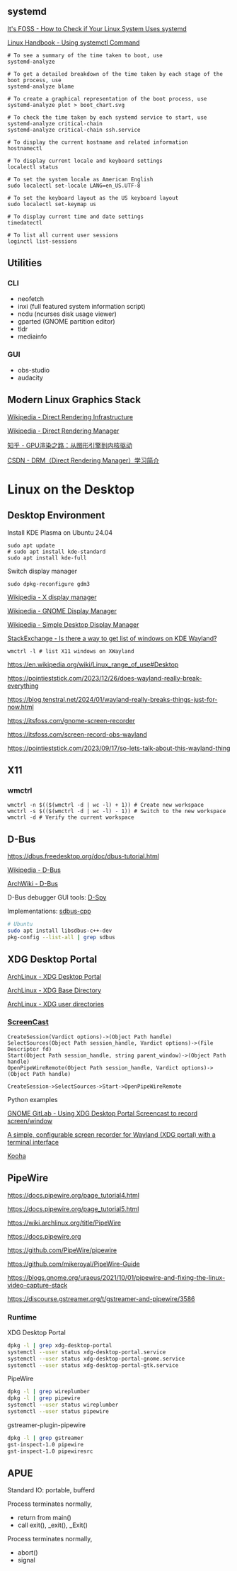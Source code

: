 systemd
-------

[It's FOSS - How to Check if Your Linux System Uses systemd](https://itsfoss.com/check-if-systemd)

[Linux Handbook - Using systemctl Command](https://linuxhandbook.com/systemctl-commands)

```Sh
# To see a summary of the time taken to boot, use
systemd-analyze

# To get a detailed breakdown of the time taken by each stage of the boot process, use
systemd-analyze blame

# To create a graphical representation of the boot process, use
systemd-analyze plot > boot_chart.svg

# To check the time taken by each systemd service to start, use
systemd-analyze critical-chain
systemd-analyze critical-chain ssh.service

# To display the current hostname and related information
hostnamectl

# To display current locale and keyboard settings
localectl status

# To set the system locale as American English
sudo localectl set-locale LANG=en_US.UTF-8

# To set the keyboard layout as the US keyboard layout
sudo localectl set-keymap us

# To display current time and date settings
timedatectl

# To list all current user sessions
loginctl list-sessions

```

Utilities
---------

### CLI

- neofetch
- inxi (full featured system information script)
- ncdu (ncurses disk usage viewer)
- gparted (GNOME partition editor)
- tldr
- mediainfo

### GUI

- obs-studio
- audacity


Modern Linux Graphics Stack 
---------------------------

[Wikipedia - Direct Rendering Infrastructure](https://en.wikipedia.org/wiki/Direct_Rendering_Infrastructure)

[Wikipedia - Direct Rendering Manager](https://en.wikipedia.org/wiki/Direct_Rendering_Manager)

[知乎 - GPU渲染之路：从图形引擎到内核驱动](https://zhuanlan.zhihu.com/p/649971173)

[CSDN - DRM（Direct Rendering Manager）学习简介](https://blog.csdn.net/hexiaolong2009/article/details/83720940)



Linux on the Desktop
====================


Desktop Environment
-------------------

Install KDE Plasma on Ubuntu 24.04

``` Sh
sudo apt update
# sudo apt install kde-standard
sudo apt install kde-full
```

Switch display manager

``` Sh
sudo dpkg-reconfigure gdm3
```

[Wikipedia - X display manager](https://en.wikipedia.org/wiki/X_display_manager)

[Wikipedia - GNOME Display Manager](https://en.wikipedia.org/wiki/GNOME_Display_Manager)

[Wikipedia - Simple Desktop Display Manager](https://en.wikipedia.org/wiki/Simple_Desktop_Display_Manager)


[StackExchange - Is there a way to get list of windows on KDE Wayland?](https://unix.stackexchange.com/questions/706477/is-there-a-way-to-get-list-of-windows-on-kde-wayland)

``` Sh
wmctrl -l # list X11 windows on XWayland
```

https://en.wikipedia.org/wiki/Linux_range_of_use#Desktop

https://pointieststick.com/2023/12/26/does-wayland-really-break-everything

https://blog.tenstral.net/2024/01/wayland-really-breaks-things-just-for-now.html

https://itsfoss.com/gnome-screen-recorder

https://itsfoss.com/screen-record-obs-wayland

https://pointieststick.com/2023/09/17/so-lets-talk-about-this-wayland-thing


X11
---

### wmctrl

``` Sh
wmctrl -n $(($(wmctrl -d | wc -l) + 1)) # Create new workspace
wmctrl -s $(($(wmctrl -d | wc -l) - 1)) # Switch to the new workspace
wmctrl -d # Verify the current workspace
```


D-Bus
-----

https://dbus.freedesktop.org/doc/dbus-tutorial.html

[Wikipedia - D-Bus](https://en.wikipedia.org/wiki/D-Bus)

[ArchWiki - D-Bus](https://wiki.archlinux.org/title/D-Bus)

D-Bus debugger GUI tools: [D-Spy](https://apps.gnome.org/en/Dspy)

Implementations: [sdbus-cpp](https://github.com/Kistler-Group/sdbus-cpp)

```bash
# Ubuntu
sudo apt install libsdbus-c++-dev
pkg-config --list-all | grep sdbus
```

XDG Desktop Portal
------------------

[ArchLinux - XDG Desktop Portal](https://wiki.archlinux.org/title/XDG_Desktop_Portal)

[ArchLinux - XDG Base Directory](https://wiki.archlinux.org/title/XDG_Base_Directory)

[ArchLinux - XDG user directories](https://wiki.archlinux.org/title/XDG_user_directories)


### [ScreenCast](https://flatpak.github.io/xdg-desktop-portal/docs/doc-org.freedesktop.impl.portal.ScreenCast.html)


```
CreateSession(Vardict options)->(Object Path handle)
SelectSources(Object Path session_handle, Vardict options)->(File Descriptor fd)
Start(Object Path session_handle, string parent_window)->(Object Path handle)
OpenPipeWireRemote(Object Path session_handle, Vardict options)->(Object Path handle)

CreateSession->SelectSources->Start->OpenPipeWireRemote
```

Python examples

[GNOME GitLab - Using XDG Desktop Portal Screencast to record screen/window](https://gitlab.gnome.org/-/snippets/19)

[A simple, configurable screen recorder for Wayland (XDG portal) with a terminal interface](https://github.com/afontenot/pipewire-screencast)


[Kooha](https://github.com/SeaDve/Kooha)


PipeWire
--------

https://docs.pipewire.org/page_tutorial4.html

https://docs.pipewire.org/page_tutorial5.html

https://wiki.archlinux.org/title/PipeWire

https://docs.pipewire.org

https://github.com/PipeWire/pipewire

https://github.com/mikeroyal/PipeWire-Guide

https://blogs.gnome.org/uraeus/2021/10/01/pipewire-and-fixing-the-linux-video-capture-stack

https://discourse.gstreamer.org/t/gstreamer-and-pipewire/3586


### Runtime

XDG Desktop Portal

```bash
dpkg -l | grep xdg-desktop-portal
systemctl --user status xdg-desktop-portal.service
systemctl --user status xdg-desktop-portal-gnome.service
systemctl --user status xdg-desktop-portal-gtk.service
```

PipeWire

```bash
dpkg -l | grep wireplumber
dpkg -l | grep pipewire
systemctl --user status wireplumber
systemctl --user status pipewire
```

gstreamer-plugin-pipewire

```bash
dpkg -l | grep gstreamer
gst-inspect-1.0 pipewire
gst-inspect-1.0 pipewiresrc
```


APUE
----

Standard IO: portable, bufferd

Process terminates normally,
- return from main()
- call exit(), _exit(), _Exit()

Process terminates normally,
- abort()
- signal